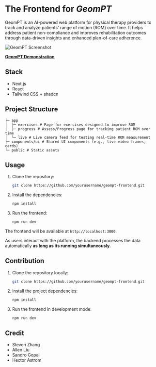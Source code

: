 # The Frontend for *GeomPT*
GeomPT is an AI-powered web platform for physical therapy providers to track and analyze patients' range of motion (ROM) over time. It helps address patient non-compliance and improves rehabilitation outcomes through data-driven insights and enhanced plan-of-care adherence.

![GeomPT Screenshot](https://github.com/user-attachments/assets/8c77259e-f6a1-46f7-88d7-4ea172e9f86e)

**[GeomPT Demonstration](https://docs.google.com/presentation/d/1aX4HL_4ctRLDHhU742Kiq83iDzT51yhmOSt3CVUF0l0/edit#slide=id.g30066d03a52_19_1)**

## Stack
- Next.js
- React
- Tailwind CSS + shadcn

## Project Structure
```
├─ app
│  ├─ exercises # Page for exercises designed to improve ROM 
│  ├─ progress # Assess/Progress page for tracking patient ROM over time 
│  └─ live # Live camera feed for testing real-time ROM measurement  
├─ components/ui # Shared UI components (e.g., live video frames, cards) 
└─ public # Static assets 
```

## Usage
1. Clone the repository:
    ```bash
    git clone https://github.com/yourusername/geompt-frontend.git
    ```

2. Install the dependencies:
    ```bash
    npm install
    ```

3. Run the frontend:
    ```bash
    npm run dev
    ```

The frontend will be available at `http://localhost:3000`. 

As users interact with the platform, the backend processes the data automatically **as long as its running simultaneously.**

## Contribution
1. Clone the repository locally:
    ```bash
    git clone https://github.com/yourusername/geompt-frontend.git
    ```

2. Install the project dependencies:
    ```bash
    npm install
    ```

3. Run the frontend in development mode:
    ```bash
    npm run dev
    ```

## Credit
- Steven Zhang
- Allen Liu
- Sandro Gopal
- Hector Astrom

